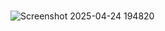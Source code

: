 <br>

![Screenshot 2025-04-24 194820](https://github.com/user-attachments/assets/9a1d46b3-a697-4bff-88f5-6e19595e7e99)
